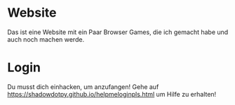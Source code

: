 # Website
Das ist eine Website mit ein Paar Browser Games, die ich gemacht habe
und auch noch machen werde.

# Login
Du musst dich einhacken, um anzufangen!
Gehe auf https://shadowdotpy.github.io/helpmeloginpls.html um Hilfe zu erhalten!
